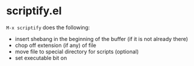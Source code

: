 # scriptify.el #

`M-x scriptify` does the following:

- insert shebang in the beginning of the buffer (if it is not already there)
- chop off extension (if any) of file
- move file to special directory for scripts (optional)
- set executable bit on
